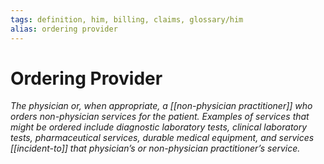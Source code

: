 ```yaml
---
tags: definition, him, billing, claims, glossary/him
alias: ordering provider
---
```

# Ordering Provider
*The physician or, when appropriate, a [[non-physician practitioner]] who orders non-physician services for the patient. Examples of services that might be ordered include diagnostic laboratory tests, clinical laboratory tests, pharmaceutical services, durable medical equipment, and services [[incident-to]] that physician’s or non-physician practitioner’s service.*
